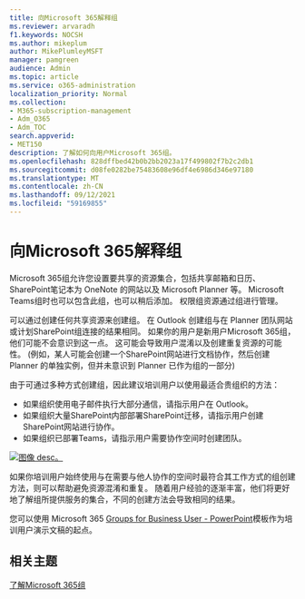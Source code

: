 ```yaml
---
title: 向Microsoft 365解释组
ms.reviewer: arvaradh
f1.keywords: NOCSH
ms.author: mikeplum
author: MikePlumleyMSFT
manager: pamgreen
audience: Admin
ms.topic: article
ms.service: o365-administration
localization_priority: Normal
ms.collection:
- M365-subscription-management
- Adm_O365
- Adm_TOC
search.appverid:
- MET150
description: 了解如何向用户Microsoft 365组。
ms.openlocfilehash: 828dffbed42b0b2bb2023a17f499802f7b2c2db1
ms.sourcegitcommit: d08fe0282be75483608e96df4e6986d346e97180
ms.translationtype: MT
ms.contentlocale: zh-CN
ms.lasthandoff: 09/12/2021
ms.locfileid: "59169855"
---
```

# <a name="explaining-microsoft-365-groups-to-your-users"></a>向Microsoft 365解释组

Microsoft 365组允许您设置要共享的资源集合，包括共享邮箱和日历、SharePoint笔记本为 OneNote 的网站以及 Microsoft Planner 等。 Microsoft Teams组时也可以包含此组，也可以稍后添加。 权限组资源通过组进行管理。

可以通过创建任何共享资源来创建组。 在 Outlook 创建组与在 Planner 团队网站或计划SharePoint组连接的结果相同。 如果你的用户是新用户Microsoft 365组，他们可能不会意识到这一点。 这可能会导致用户混淆以及创建重复资源的可能性。  (例如，某人可能会创建一个SharePoint网站进行文档协作，然后创建 Planner 的单独实例，但并未意识到 Planner 已作为组的一部分) 

由于可通过多种方式创建组，因此建议培训用户以使用最适合贵组织的方法：

- 如果组织使用电子邮件执行大部分通信，请指示用户在 Outlook。
- 如果组织大量SharePoint内部部署SharePoint迁移，请指示用户创建SharePoint网站进行协作。
- 如果组织已部署Teams，请指示用户需要协作空间时创建团队。

[![图像 desc。 ](../../media/03.png)](../../media/03.png#lightbox)

如果你培训用户始终使用与在需要与他人协作的空间时最符合其工作方式的组创建方法，则可以帮助避免资源混淆和重复。 随着用户经验的逐渐丰富，他们将更好地了解组所提供服务的集合，不同的创建方法会导致相同的结果。

您可以使用 Microsoft 365 [Groups for Business User - PowerPoint](https://www.microsoft.com/download/details.aspx?id=102396)模板作为培训用户演示文稿的起点。

## <a name="related-topics"></a>相关主题

[了解Microsoft 365组](https://support.microsoft.com/office/b565caa1-5c40-40ef-9915-60fdb2d97fa2)
